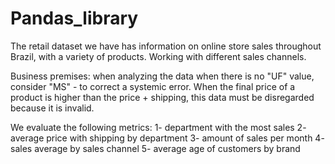 # Pandas_library
The retail dataset we have has information on online store sales throughout Brazil, with a variety of products. Working with different sales channels.

Business premises:
when analyzing the data when there is no "UF" value, consider "MS" - to correct a systemic error. When the final price of a product is higher than the price + shipping, this data must be disregarded because it is invalid.

We evaluate the following metrics:
1- department with the most sales
2- average price with shipping by department
3- amount of sales per month
4- sales average by sales channel
5- average age of customers by brand
